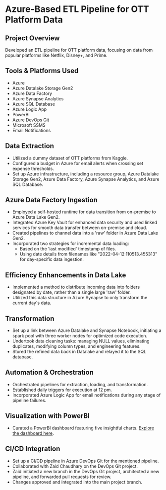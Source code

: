# Azure-Based ETL Pipeline for OTT Platform Data

## Project Overview
Developed an ETL pipeline for OTT platform data, focusing on data from popular platforms like Netflix, Disney+, and Prime.

## Tools & Platforms Used
- Azure
- Azure Datalake Storage Gen2
- Azure Data Factory
- Azure Synapse Analytics
- Azure SQL Database
- Azure Logic App
- PowerBI
- Azure DevOps Git
- Microsoft SSMS
- Email Notifications

## Data Extraction
- Utilized a dummy dataset of OTT platforms from Kaggle.
- Configured a budget in Azure for email alerts when crossing set expense thresholds.
- Set up Azure infrastructure, including a resource group, Azure Datalake Storage Gen2, Azure Data Factory, Azure Synapse Analytics, and Azure SQL Database.

## Azure Data Factory Ingestion
- Employed a self-hosted runtime for data transition from on-premise to Azure Data Lake Gen2.
- Integrated Azure Key Vault for enhanced data security and used linked services for smooth data transfer between on-premise and cloud.
- Created pipelines to channel data into a 'raw' folder in Azure Data Lake Gen2.
- Incorporated two strategies for incremental data loading:
  - Based on the 'last modified' timestamp of files.
  - Using date details from filenames like "2022-04-12 110513.455313" for day-specific data ingestion.

## Efficiency Enhancements in Data Lake
- Implemented a method to distribute incoming data into folders designated by date, rather than a single large 'raw' folder.
- Utilized this data structure in Azure Synapse to only transform the current day's data.

## Transformation
- Set up a link between Azure Datalake and Synapse Notebook, initiating a spark pool with three worker nodes for optimized code execution.
- Undertook data cleaning tasks: managing NULL values, eliminating duplicates, modifying column types, and engineering features.
- Stored the refined data back in Datalake and relayed it to the SQL database. 

## Automation & Orchestration
- Orchestrated pipelines for extraction, loading, and transformation.
- Established daily triggers for execution at 12 pm.
- Incorporated Azure Logic App for email notifications during any stage of pipeline failures.

## Visualization with PowerBI
- Curated a PowerBI dashboard featuring five insightful charts. [Explore the dashboard here](https://lnkd.in/evR8V4Cm).

## CI/CD Integration
- Set up a CI/CD pipeline in Azure DevOps Git for the mentioned pipeline.
- Collaborated with Zaid Chaudhary on the DevOps Git project.
- Zaid initiated a new branch in the DevOps Git project, architected a new pipeline, and forwarded pull requests for review.
- Changes approved and integrated into the main project branch.



